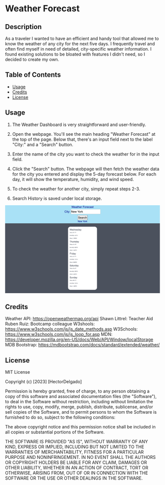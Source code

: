 # Weather Forecast

## Description

As a traveler I wanted to have an efficient and handy tool that allowed me to know the weather of any city for the next five days. I frequently travel and often find myself in need of detailed, city-specific weather information. I found existing solutions to be bloated with features I didn't need, so I decided to create my own.

## Table of Contents 

- [Usage](#usage)
- [Credits](#credits)
- [License](#license)

## Usage

1. The Weather Dashboard is very straightforward and user-friendly.

2. Open the webpage. You'll see the main heading "Weather Forecast" at the top of the page. Below that, there's an input field next to the label "City:" and a "Search" button.

3. Enter the name of the city you want to check the weather for in the input field. 

4. Click the "Search" button.
The webpage will then fetch the weather data for the city you entered and display the 5-day forecast below. For each day, it will show the temperature, humidity, and wind speed.

5. To check the weather for another city, simply repeat steps 2-3.

6. Search History is saved under local storage. 

![alt text](assets/images/WeatherForecast.png)

## Credits

Weather API: https://openweathermap.org/api
Shawn Littrel: Teacher Aid
Ruben Ruiz: Bootcamp colleague 
W3shools: https://www.w3schools.com/js/js_date_methods.asp
W3Schools: https://www.w3schools.com/js/js_loop_for.asp
MDN: https://developer.mozilla.org/en-US/docs/Web/API/Window/localStorage
MDB Bootstrap: https://mdbootstrap.com/docs/standard/extended/weather/

## License

MIT License

Copyright (c) [2023] [HectorDelgado]

Permission is hereby granted, free of charge, to any person obtaining a copy of this software and associated documentation files (the "Software"), to deal in the Software without restriction, including without limitation the rights to use, copy, modify, merge, publish, distribute, sublicense, and/or sell copies of the Software, and to permit persons to whom the Software is furnished to do so, subject to the following conditions:

The above copyright notice and this permission notice shall be included in all copies or substantial portions of the Software.

THE SOFTWARE IS PROVIDED "AS IS", WITHOUT WARRANTY OF ANY KIND, EXPRESS OR IMPLIED, INCLUDING BUT NOT LIMITED TO THE WARRANTIES OF MERCHANTABILITY, FITNESS FOR A PARTICULAR PURPOSE AND NONINFRINGEMENT. IN NO EVENT SHALL THE AUTHORS OR COPYRIGHT HOLDERS BE LIABLE FOR ANY CLAIM, DAMAGES OR OTHER LIABILITY, WHETHER IN AN ACTION OF CONTRACT, TORT OR OTHERWISE, ARISING FROM, OUT OF OR IN CONNECTION WITH THE SOFTWARE OR THE USE OR OTHER DEALINGS IN THE SOFTWARE.